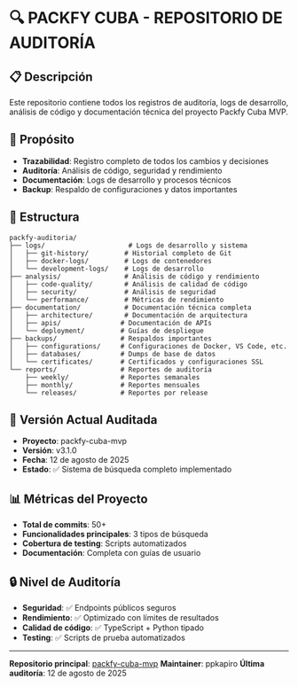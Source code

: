 # 🔍 PACKFY CUBA - REPOSITORIO DE AUDITORÍA

## 📋 Descripción

Este repositorio contiene todos los registros de auditoría, logs de desarrollo, análisis de código y documentación técnica del proyecto Packfy Cuba MVP.

## 🎯 Propósito

- **Trazabilidad**: Registro completo de todos los cambios y decisiones
- **Auditoría**: Análisis de código, seguridad y rendimiento
- **Documentación**: Logs de desarrollo y procesos técnicos
- **Backup**: Respaldo de configuraciones y datos importantes

## 📂 Estructura

```
packfy-auditoria/
├── logs/                     # Logs de desarrollo y sistema
│   ├── git-history/         # Historial completo de Git
│   ├── docker-logs/         # Logs de contenedores
│   └── development-logs/    # Logs de desarrollo
├── analysis/                # Análisis de código y rendimiento
│   ├── code-quality/        # Análisis de calidad de código
│   ├── security/            # Análisis de seguridad
│   └── performance/         # Métricas de rendimiento
├── documentation/           # Documentación técnica completa
│   ├── architecture/        # Documentación de arquitectura
│   ├── apis/               # Documentación de APIs
│   └── deployment/         # Guías de despliegue
├── backups/                # Respaldos importantes
│   ├── configurations/     # Configuraciones de Docker, VS Code, etc.
│   ├── databases/          # Dumps de base de datos
│   └── certificates/       # Certificados y configuraciones SSL
└── reports/                # Reportes de auditoría
    ├── weekly/             # Reportes semanales
    ├── monthly/            # Reportes mensuales
    └── releases/           # Reportes por release
```

## 🚀 Versión Actual Auditada

- **Proyecto**: packfy-cuba-mvp
- **Versión**: v3.1.0
- **Fecha**: 12 de agosto de 2025
- **Estado**: ✅ Sistema de búsqueda completo implementado

## 📊 Métricas del Proyecto

- **Total de commits**: 50+
- **Funcionalidades principales**: 3 tipos de búsqueda
- **Cobertura de testing**: Scripts automatizados
- **Documentación**: Completa con guías de usuario

## 🔒 Nivel de Auditoría

- **Seguridad**: ✅ Endpoints públicos seguros
- **Rendimiento**: ✅ Optimizado con límites de resultados
- **Calidad de código**: ✅ TypeScript + Python tipado
- **Testing**: ✅ Scripts de prueba automatizados

---

**Repositorio principal**: [packfy-cuba-mvp](https://github.com/ppkapiro/packfy-cuba-mvp)
**Maintainer**: ppkapiro
**Última auditoría**: 12 de agosto de 2025
